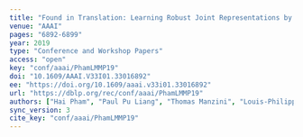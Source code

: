 ```yaml
---
title: "Found in Translation: Learning Robust Joint Representations by Cyclic Translations between Modalities."
venue: "AAAI"
pages: "6892-6899"
year: 2019
type: "Conference and Workshop Papers"
access: "open"
key: "conf/aaai/PhamLMMP19"
doi: "10.1609/AAAI.V33I01.33016892"
ee: "https://doi.org/10.1609/aaai.v33i01.33016892"
url: "https://dblp.org/rec/conf/aaai/PhamLMMP19"
authors: ["Hai Pham", "Paul Pu Liang", "Thomas Manzini", "Louis-Philippe Morency", "Barnab\u00e1s P\u00f3czos"]
sync_version: 3
cite_key: "conf/aaai/PhamLMMP19"
---
```

